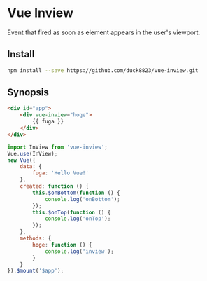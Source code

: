 # Vue Inview
Event that fired as soon as element appears in the user's viewport.

## Install
```sh
npm install --save https://github.com/duck8823/vue-inview.git
```

## Synopsis
```html
<div id="app">
    <div vue-inview="hoge">
        {{ fuga }}
    </div>
</div>
```
```js
import InView from 'vue-inview';
Vue.use(InView);
new Vue({
    data: {
        fuga: 'Hello Vue!'
    },
    created: function () {
        this.$onBottom(function () {
            console.log('onBottom');
        });
        this.$onTop(function () {
            console.log('onTop');
        });
    },
    methods: {
        hoge: function () {
            console.log('inview');
        }
    }
}).$mount('$app');
```